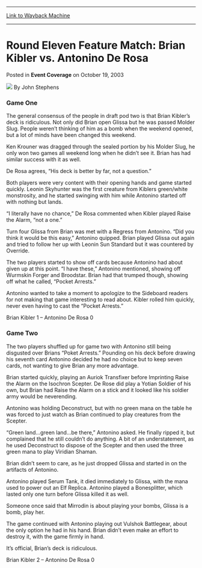 
---
[Link to Wayback Machine](https://web.archive.org/web/20171101015037/https://magic.wizards.com/en/articles/archive/event-coverage/round-eleven-feature-match-brian-kibler-vs-antonino-de-rosa-2003-10)

[_metadata_:author]:- "John Stephens"
[_metadata_:description]:- "Game OneThe general consensus of the people in draft pod two is that Brian Kibler’s deck is ridiculous. Not only did Brian open Glissa but he was passed Molder Slug. People weren’t thinking of him as a bomb when the weekend opened, but a lot of minds have been changed this weekend. Ken Krouner was dragged through the sealed portion by his Molder Slug, he only won two games all weekend long when he didn’t see it. Brian has had similar success with it as well.De Rosa agrees, “His deck is better by far, not a question.”"
[_metadata_:generator]:- "Drupal 7 (http://drupal.org)"
[_metadata_:node]:- "776581"
[_metadata_:publish_date]:- "2003-10-19"
[_metadata_:source]:- "div-main-content"
[_metadata_:title]:- "Round Eleven Feature Match: Brian Kibler vs. Antonino De Rosa"
[_metadata_:wayback_capture_timestamp]:- "2017-11-01 01:50:37"
[_metadata_:wayback_raw_url]:- "https://web.archive.org/web/20171101015037id_/https://magic.wizards.com/en/articles/archive/event-coverage/round-eleven-feature-match-brian-kibler-vs-antonino-de-rosa-2003-10"
[_metadata_:wayback_url]:- "https://magic.wizards.com/en/articles/archive/event-coverage/round-eleven-feature-match-brian-kibler-vs-antonino-de-rosa-2003-10"
---


Round Eleven Feature Match: Brian Kibler vs. Antonino De Rosa
=============================================================



 Posted in **Event Coverage**
 on October 19, 2003 






![](https://media.magic.wizards.com/styles/auth_small/public/generic-avatar-150_595.png)
By John Stephens











### Game One

The general consensus of the people in draft pod two is that Brian Kibler’s deck is ridiculous. Not only did Brian open Glissa but he was passed Molder Slug. People weren’t thinking of him as a bomb when the weekend opened, but a lot of minds have been changed this weekend. 

Ken Krouner was dragged through the sealed portion by his Molder Slug, he only won two games all weekend long when he didn’t see it. Brian has had similar success with it as well.

De Rosa agrees, “His deck is better by far, not a question.” 

Both players were very content with their opening hands and game started quickly. Leonin Skyhunter was the first creature from Kiblers green/white monstrosity, and he started swinging with him while Antonino started off with nothing but lands.

“I literally have no chance,” De Rosa commented when Kibler played Raise the Alarm, “not a one.”

Turn four Glissa from Brian was met with a Regress from Antonino. “Did you think it would be this easy,” Antonino quipped. Brian played Glissa out again and tried to follow her up with Leonin Sun Standard but it was countered by Override.

The two players started to show off cards because Antonino had about given up at this point. “I have these,” Antonino mentioned, showing off Wurmskin Forger and Broodstar. Brian had that trumped though, showing off what he called, “Pocket Arrests.”

Antonino wanted to take a moment to apologize to the Sideboard readers for not making that game interesting to read about. Kibler rolled him quickly, never even having to cast the “Pocket Arrests.”

Brian Kibler 1 – Antonino De Rosa 0

### Game Two

The two players shuffled up for game two with Antonino still being disgusted over Brians “Poket Arrests.” Pounding on his deck before drawing his seventh card Antonino decided he had no choice but to keep seven cards, not wanting to give Brian any more advantage.

Brian started quickly, playing an Auriok Transfixer before Imprinting Raise the Alarm on the Isochron Scepter. De Rose did play a Yotian Soldier of his own, but Brian had Raise the Alarm on a stick and it looked like his soldier army would be neverending.

Antonino was holding Deconstruct, but with no green mana on the table he was forced to just watch as Brian continued to play creatures from the Scepter.

“Green land…green land…be there,” Antonino asked. He finally ripped it, but complained that he still couldn’t do anything. A bit of an understatement, as he used Deconstruct to dispose of the Scepter and then used the three green mana to play Viridian Shaman. 

Brian didn’t seem to care, as he just dropped Glissa and started in on the artifacts of Antonino. 

Antonino played Serum Tank, it died immediately to Glissa, with the mana used to power out an Elf Replica. Antonino played a Bonesplitter, which lasted only one turn before Glissa killed it as well. 

Someone once said that Mirrodin is about playing your bombs, Glissa is a bomb, play her.

The game continued with Antonino playing out Vulshok Battlegear, about the only option he had in his hand. Brian didn’t even make an effort to destroy it, with the game firmly in hand.

It’s official, Brian’s deck is ridiculous.

Brian Kibler 2 – Antonino De Rosa 0







